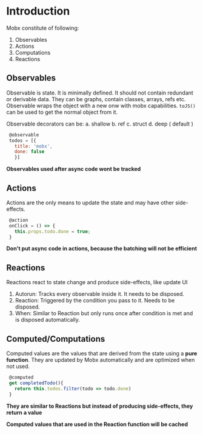 # Introduction
Mobx constitute of following:
1. Observables
2. Actions
3. Computations
4. Reactions

## Observables
Observable is state. It is minimally defined. It should not contain redundant or derivable data. They can be graphs, contain classes, arrays,  refs etc. Observable wraps the object with a new onw with mobx capabilities. `toJS()` can be used to get the normal object from it.

Observable decorators can be:
a. shallow
b. ref
c. struct
d. deep ( default )


```javascript
 @observable
 todos = [{
   title: 'mobx',
   done: false
   }]
```

**Observables used after async code wont be tracked**

## Actions
Actions are the only means to update the state and may have other side-effects.

```javascript
 @action
 onClick = () => {
   this.props.todo.done = true;
 }
```

**Don't put async code in actions, because the batching will not be efficient**

## Reactions
Reactions react to state change and produce side-effects, like update UI

1. Autorun: Tracks every observable inside it. It needs to be disposed.
2. Reaction: Triggered by the condition you pass to it. Needs to be disposed.
3. When: Similar to Reaction but only runs once after condition is met and is disposed automatically.

## Computed/Computations
Computed values are the values that are derived from the state using a **pure function**.
They are updated by Mobx automatically and are optimized when not used.

```javascript
 @computed
 get completedTodo(){
   return this.todos.filter(todo => todo.done)
 }
```

**They are similar to Reactions but instead of producing side-effects, they return a value**

**Computed values that are used in the Reaction function will be cached**
